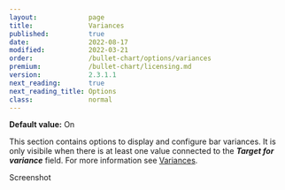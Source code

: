 ```yaml
---
layout:             page
title:              Variances
published:          true
date:               2022-08-17
modified:   	    2022-03-21
order:              /bullet-chart/options/variances
premium:            /bullet-chart/licensing.md
version:            2.3.1.1
next_reading:       true
next_reading_title: Options
class:              normal
---
```


**Default value:** On

This section contains options to display and configure bar variances. It is only visibile when there is at least one value connected to the ***Target for variance*** field. For more information see [Variances](../../features/variances.md).

<todo>Screenshot</todo>